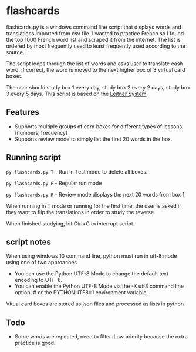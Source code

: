 # flashcards

flashcards.py is a windows command line script that displays words and translations imported from csv file. I wanted to practice French so I found the top 1000 French word list and scraped it from the internet. The list is ordered by most frequently used to least frequently used according to the source.

The script loops through the list of words and asks user to translate eash word. If correct, the word is moved to the next higher box of 3 virtual card boxes.

The user should study box 1 every day, study box 2 every 2 days, study box 3 every 5 days. This script is based on the [Leitner System](https://en.wikipedia.org/wiki/Leitner_system).

## Features
* Supports multiple groups of card boxes for different types of lessons (numbers, frequency)
* Supports review mode to simply list the first 20 words in the box.

## Running script
`py flashcards.py T` - Run in Test mode to delete all boxes.

`py flashcards.py P` - Regular run mode

`py flashcards.py R` - Review mode displays the next 20 words from box 1

When running in T mode or running for the first time, the user is asked if they want to flip the translations in order to study the reverse.

When finished studying, hit Ctrl+C to interrupt script.




## script notes
When using windows 10 command line, python must run in utf-8 mode using one of two approaches
* You can use the Python UTF-8 Mode to change the default text encoding to UTF-8.
* You can enable the Python UTF-8 Mode via the -X utf8 command line option, #   or the PYTHONUTF8=1 environment variable.

Vitual card boxes are stored as json files and processed as lists in python

## Todo
* Some words are repeated, need to filter. Low priority because the extra practice is good.


